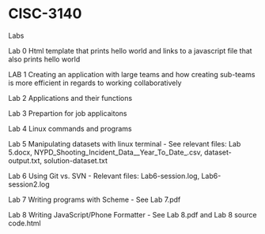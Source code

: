 # CISC-3140
Labs 

Lab 0 Html template that prints hello world and links to a javascript file that also prints hello world

LAB 1 Creating an application with large teams and how creating sub-teams is more efficient in regards to working collaboratively

Lab 2 Applications and their functions

Lab 3 Prepartion for job applicaitons

Lab 4 Linux commands and programs

Lab 5 Manipulating datasets with linux terminal 
      - See relevant files: Lab 5.docx, NYPD_Shooting_Incident_Data__Year_To_Date_.csv, dataset-output.txt, solution-dataset.txt 
     
Lab 6 Using Git vs. SVN 
      - Relevant files: Lab6-session.log, Lab6-session2.log
     
Lab 7 Writing programs with Scheme 
     - See Lab 7.pdf 
    
Lab 8 Writing JavaScript/Phone Formatter 
     - See Lab 8.pdf and Lab 8 source code.html 

